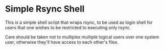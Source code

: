 Simple Rsync Shell
==================

This is a simple shell script that wraps rsync, to be used as login
shell for users that one wishes to be restricted to executing only
rsync. 

Care should be taken not to multiplex multiple logical users
over one system user, otherwise they'll have access to each other's
files.
